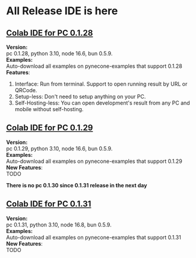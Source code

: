 # All Release IDE is here
## [Colab IDE for PC 0.1.28](https://colab.research.google.com/drive/12iYicDNG__54uiB15y5EQuycg8K59SJd?usp=sharing)  

**Version:**  
pc 0.1.28, python 3.10, node 16.6, bun 0.5.9.   
**Examples:**  
Auto-download all examples on pynecone-examples that support 0.1.28
**Features**:  
1. Interface: Run from terminal. Support to open running result by URL or QRCode. 
2. Setup-less:  Don't need to setup anything on your PC.
3. Self-Hosting-less: You can open development's result from any PC and mobile without self-hosting. 

## [Colab IDE for PC 0.1.29](https://colab.research.google.com/drive/1Y7mCWlfc9cY8q6pHqVxXwdYudBOdDKa9?usp=sharing)

**Version:**  
pc 0.1.29, python 3.10, node 16.6, bun 0.5.9.   
**Examples:**  
Auto-download all examples on pynecone-examples that support 0.1.29  
**New Features**:  
TODO


**There is no pc 0.1.30 since 0.1.31 release in the next day**



## [Colab IDE for PC 0.1.31](https://colab.research.google.com/drive/1FgCrYGiBthJ9SR-9M7KPpoRVgoHIy1hv?usp=sharing)
**Version:**  
pc 0.1.31, python 3.10, node 16.8, bun 0.5.9.   
**Examples:**  
Auto-download all examples on pynecone-examples that support 0.1.31  
**New Features**:  
TODO

